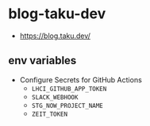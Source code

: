 # blog-taku-dev

- https://blog.taku.dev/

## env variables

- Configure Secrets for GitHub Actions
  - `LHCI_GITHUB_APP_TOKEN`
  - `SLACK_WEBHOOK`
  - `STG_NOW_PROJECT_NAME`
  - `ZEIT_TOKEN`
